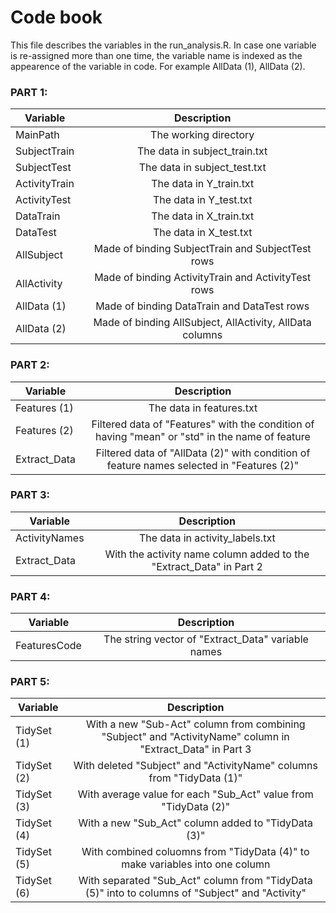 
# Code book  

This file describes the variables in the run_analysis.R. In case one variable is re-assigned more than one time, the variable name is indexed as the appearence of the variable in code. For example AllData (1), AllData (2).

### PART 1:

| Variable           | Description        |
| -------------------|:------------------:|
|MainPath           | The working directory      |
|SubjectTrain           | The data in subject_train.txt           | 
|SubjectTest      |  The data in subject_test.txt           |
|ActivityTrain      |  The data in Y_train.txt           |
|ActivityTest      |  The data in Y_test.txt           |
|DataTrain      |  The data in X_train.txt           |
|DataTest      |  The data in X_test.txt          |
|AllSubject      |  Made of binding SubjectTrain and SubjectTest rows            |
|AllActivity      |  Made of binding ActivityTrain and ActivityTest rows           |
|AllData (1)     |  Made of binding DataTrain and DataTest rows        |
|AllData (2)     |  Made of binding AllSubject, AllActivity, AllData columns        |


### PART 2:

| Variable           | Description        |
| -------------------|:------------------:|
|Features (1)           | The data in features.txt     |
|Features (2)         | Filtered data of "Features" with the condition of having "mean" or "std" in the name of feature         | 
|Extract_Data      |  Filtered data of "AllData (2)" with condition of feature names selected in "Features (2)"           |

### PART 3:

| Variable           | Description        |
| -------------------|:------------------:|
|ActivityNames           |The data in activity_labels.txt     |
|Extract_Data      | With the activity name column added to the "Extract_Data" in Part 2   |

### PART 4:

| Variable           | Description        |
| -------------------|:------------------:|
|FeaturesCode           | The string vector of "Extract_Data" variable names    |

### PART 5:
| Variable           | Description        |
| -------------------|:------------------:|
|TidySet (1)           | With a new "Sub-Act" column from combining "Subject" and "ActivityName" column in "Extract_Data" in Part 3 |
|TidySet (2)           | With deleted "Subject" and "ActivityName" columns from "TidyData (1)" |
|TidySet (3)           | With average value for each "Sub_Act" value from "TidyData (2)" |
|TidySet (4)           | With a new "Sub_Act" column added to "TidyData (3)" |
|TidySet (5)           | With combined coluomns from "TidyData (4)" to make variables into one column|
|TidySet (6)           | With separated "Sub_Act" column from "TidyData (5)" into to columns of "Subject" and "Activity"|
